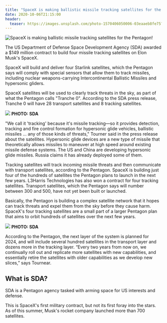 ```yaml
---
title: "SpaceX is making ballistic missile tracking satellites for the Pentagon!"
date: 2020-10-06T21:15:00
header:
  teaser: https://images.unsplash.com/photo-1570406050006-03eaaeb8fe75?ixlib=rb-1.2.1&ixid=eyJhcHBfaWQiOjEyMDd9&auto=format&fit=crop&w=1354&q=80
---
```

![SpaceX is making ballistic missile tracking satellites for the Pentagon!](https://images.unsplash.com/photo-1570406050006-03eaaeb8fe75?ixlib=rb-1.2.1&ixid=eyJhcHBfaWQiOjEyMDd9&auto=format&fit=crop&w=1354&q=80)

The US Department of Defense Space Development Agency (SDA) awarded a $149 million contract to build four missile tracking satellites on Elon Musk's SpaceX.

SpaceX will build and deliver four Starlink satellites, which the Pentagon says will comply with special sensors that allow them to track missiles, including nuclear weapons-carrying Intercontinental Ballistic Missiles and hypersonic gliders.

SpaceX satellites will be used to clearly track threats in the sky, as part of what the Pentagon calls "Tranche 0". According to the SDA press release, Tranche 0 will have 28 transport satellites and 8 tracking satellites.

![](https://video-images.vice.com/_uncategorized/1602000659835-201005-d-zz999-003.jpeg?resize=800:*) **PHOTO: SDA**

"We call it 'tracking' because it's missile tracking—so it provides detection, tracking and fire control formation for hypersonic glide vehicles, ballistic missiles ... any of those kinds of threats," Tourner said in the press release about the satellites. Hypersonic glide devices are a new type of missile that theoretically allows missiles to maneuver at high speed around existing missile defense systems. The US and China are developing hypersonic glide missiles. Russia claims it has already deployed some of them.

Tracking satellites will track incoming missile threats and then communicate with transport satellites, according to the Pentagon. SpaceX is building just four of the hundreds of satellites the Pentagon plans to launch in the next few years. L3Harris Technologies has also won a contract for four tracking satellites. Transport satellites, which the Pentagon says will number between 300 and 500, have not yet been built or launched.

Basically, the Pentagon is building a complex satellite network that it hopes can track threats and expel them from the sky before they cause harm. SpaceX's four tracking satellites are a small part of a larger Pentagon plan that aims to orbit hundreds of satellites over the next few years.

![](https://video-images.vice.com/_uncategorized/1602000685348-201005-d-zz999-001.jpeg?resize=800:*) **PHOTO: SDA**

According to the Pentagon, the next layer of the system is planned for 2024, and will include several hundred satellites in the transport layer and dozens more in the tracking layer. “Every two years from now on, we continually roll out and replicate more satellites with new capabilities, and essentially retire the satellites with older capabilities as we develop new slices,” says Tournear.

What is SDA?
-
SDA is a Pentagon agency tasked with arming space for US interests and defense.

This is SpaceX's first military contract, but not its first foray into the stars. As of this summer, Musk's rocket company launched more than 700 satellites.
